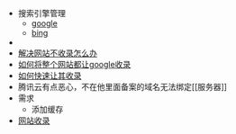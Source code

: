 - 搜索引擎管理
	- [google](https://search.google.com/search-console/about)
	- [bing](https://www.bing.com/webmasters/about?setlang=zh-cn)
-
- [解决网站不收录怎么办](https://huanglizhu.github.io/2020/02/21/%E8%AE%A9google%E6%94%B6%E5%BD%95github%20pages%EF%BC%88hexo%EF%BC%89/)
- [如何将整个网站都让google收录](https://blog.csdn.net/qq_43444349/article/details/105327520)
- [如何快速让其收录](https://zhuanlan.zhihu.com/p/385265878)
- 腾讯云有点恶心，不在他里面备案的域名无法绑定[[服务器]]
- 需求
	- 添加缓存
- [网站收录](https://liwengo.top/2019/10/11/google-search-console/)